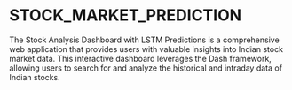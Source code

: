 # STOCK_MARKET_PREDICTION
The Stock Analysis Dashboard with LSTM Predictions is a comprehensive web application that provides users with valuable insights into Indian stock market data. This interactive dashboard leverages the Dash framework, allowing users to search for and analyze the historical and intraday data of Indian stocks. 

